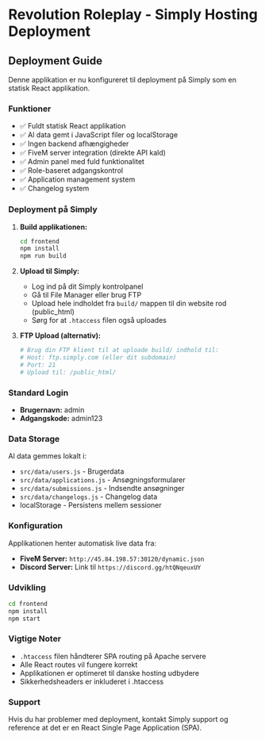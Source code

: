 # Revolution Roleplay - Simply Hosting Deployment

## Deployment Guide

Denne applikation er nu konfigureret til deployment på Simply som en statisk React applikation.

### Funktioner
- ✅ Fuldt statisk React applikation 
- ✅ Al data gemt i JavaScript filer og localStorage
- ✅ Ingen backend afhængigheder
- ✅ FiveM server integration (direkte API kald)
- ✅ Admin panel med fuld funktionalitet
- ✅ Role-baseret adgangskontrol
- ✅ Application management system
- ✅ Changelog system

### Deployment på Simply

1. **Build applikationen:**
   ```bash
   cd frontend
   npm install
   npm run build
   ```

2. **Upload til Simply:**
   - Log ind på dit Simply kontrolpanel
   - Gå til File Manager eller brug FTP
   - Upload hele indholdet fra `build/` mappen til din website rod (public_html)
   - Sørg for at `.htaccess` filen også uploades

3. **FTP Upload (alternativ):**
   ```bash
   # Brug din FTP klient til at uploade build/ indhold til:
   # Host: ftp.simply.com (eller dit subdomain)
   # Port: 21
   # Upload til: /public_html/
   ```

### Standard Login
- **Brugernavn:** admin
- **Adgangskode:** admin123

### Data Storage
Al data gemmes lokalt i:
- `src/data/users.js` - Brugerdata
- `src/data/applications.js` - Ansøgningsformularer
- `src/data/submissions.js` - Indsendte ansøgninger  
- `src/data/changelogs.js` - Changelog data
- localStorage - Persistens mellem sessioner

### Konfiguration
Applikationen henter automatisk live data fra:
- **FiveM Server:** `http://45.84.198.57:30120/dynamic.json`
- **Discord Server:** Link til `https://discord.gg/htQNqeuxUY`

### Udvikling
```bash
cd frontend
npm install
npm start
```

### Vigtige Noter
- `.htaccess` filen håndterer SPA routing på Apache servere
- Alle React routes vil fungere korrekt
- Applikationen er optimeret til danske hosting udbydere
- Sikkerhedsheaders er inkluderet i .htaccess

### Support
Hvis du har problemer med deployment, kontakt Simply support og reference at det er en React Single Page Application (SPA).